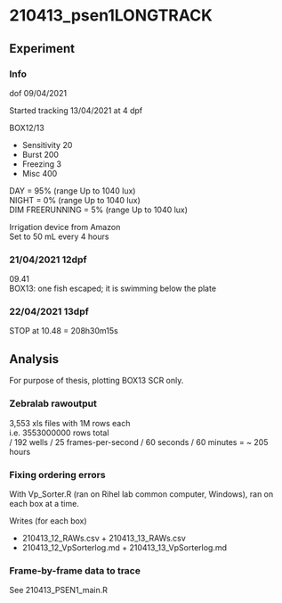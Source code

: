# 210413_psen1LONGTRACK

## Experiment

### Info

dof 09/04/2021

Started tracking 13/04/2021 at 4 dpf

BOX12/13

* Sensitivity 20
* Burst 200
* Freezing 3
* Misc 400

DAY = 95% (range Up to 1040 lux)  
NIGHT = 0% (range Up to 1040 lux)  
DIM FREERUNNING = 5% (range Up to 1040 lux)

Irrigation device from Amazon  
Set to 50 mL every 4 hours  


### 21/04/2021 12dpf  
09.41  
BOX13: one fish escaped; it is swimming below the plate  

### 22/04/2021 13dpf  

STOP at 10.48 = 208h30m15s  

## Analysis

For purpose of thesis, plotting BOX13 SCR only.  

### Zebralab rawoutput  

3,553 xls files with 1M rows each  
i.e. 3553000000 rows total  
/ 192 wells / 25 frames-per-second / 60 seconds / 60 minutes = ~ 205 hours  

### Fixing ordering errors

With Vp_Sorter.R (ran on Rihel lab common computer, Windows), ran on each box at a time.  

Writes (for each box)
* 210413_12_RAWs.csv + 210413_13_RAWs.csv
* 210413_12_VpSorterlog.md + 210413_13_VpSorterlog.md

### Frame-by-frame data to trace

See 210413_PSEN1_main.R
